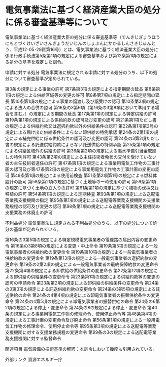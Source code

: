 # 電気事業法に基づく経済産業大臣の処分に係る審査基準等について

電気事業法に基づく経済産業大臣の処分に係る審査基準等（でんきじぎょうほうにもとづくけいざいさんぎょうだいじんのしょぶんにかかるしんさきじゅんとう、平成12･05･29資第16号）とは、電気事業法に基づく経済産業大臣の処分に係る行政手続法第5条第1項の規定による審査基準および第12条第1項の規定による処分の基準を規定した訓令。

申請に対する処分
電気事業法に規定される申請に対する処分のうち、以下の処分について審査基準が定められている。

第3条の規定による事業の許可
第7条第3項の規定による指定期間の延長
第8条第1項の規定による供給区域等の変更の許可
第8条第7項の規定による指定期間の延長
第10条第1項の規定による事業の譲渡し及び譲受けの認可
第10条第2項の規定による法人の合併の認可
第16条の3第6項（第16条の3第8項において準用する場合を含む。）の規定による期間の延長
第17条第1項の規定による特定供給の許可
第19条第1項の規定による供給約款の認可及び変更の認可
第21条第1項ただし書の規定による供給約款又は選択約款以外の供給条件の認可
第22条第1項第2号の規定による届け出た供給条件によらない卸供給の特例承認
第24条の2第1項の規定による補完供給に係る供給条件の認可及び変更の認可
第24条の3第2項ただし書の規定による託送供給約款によらない託送供給の特例承認
第25条第1項の規定による供給区域外の供給の許可
第36条第2項の規定による渇水準備引当金取崩しの特例許可
第43条第2項の規定による主任技術者免状の交付を受けていない者の主任技術者選任の許可
第47条第1項の規定による事業用電気工作物の工事計画の認可及び第47条第2項の規定による事業用電気工作物の工事計画の変更の認可
第49条第1項の規定による使用前検査
第51条第2項第1号の規定による燃料体設計の認可
第58条第2項の規定に基づく土地等の一時使用の許可
第59条第1項の規定に基づく土地の立入りの許可
第61条第1項の規定に基づく植物の伐採又は移植の許可
第54条第1項の規定による定期検査
第93条第1項の規定による送配電等業務支援機関の指定
第95条第1項の規定による送配電等業務支援機関の支援業務規程の認可及び変更の認可
第98条第1項の規定による送配電等業務支援機関の支援業務の休廃止の許可

不利益処分
電気事業法に規定される不利益処分のうち、以下の処分について処分の基準が定められている。

第16条の3第5項の規定による特定規模電気事業者の電線路の届出内容の変更命令
第16条の3第8項の規定による変更・中止命令
第19条第5項の規定による一般電気事業者の供給約款の変更命令
第19条第10項の規定による一般電気事業者の供給約款の変更命令
第19条第13項の規定による一般電気事業者の選択約款の変更命令
第19条の2第2項の規定による一般電気事業者の最終保障約款の変更命令
第22条第4項の規定による卸供給の供給条件の変更命令
第22条第12項の規定による卸供給の供給条件の変更命令
第23条第1項の規定による供給約款等の変更の認可の申請命令
第23条第2項の規定による卸供給の供給条件の変更命令
第24条の3第3項の規定による託送供給約款の変更命令
第24条の3第5項の規定による託送供給の命令
第24条の4第4項の規定による卸電気事業者の振替供給条件の変更命令
第24条の4第5項の規定による卸電気事業者の振替供給の命令
第24条の6第2項の規定による停止・変更命令
第24条の8の規定による停止・変更命令
第40条の規定による事業用電気工作物の修理命令、使用停止命令等
第48条第4項の規定による工事計画の変更命令及び廃止命令
第56条第1項の規定による一般用電気工作物の修理命令、使用停止命令等
第95条第3項の規定による送配電等業務支援機関に対する支援業務規程の変更命令
第99条の3の規定による送配電等業務支援機関に対する監督命令

関連項目
電気設備の技術基準の解釈：本訓令において幾度も引用されている。

外部リンク
資源エネルギー庁